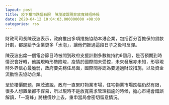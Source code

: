 ```yaml
---
layout: post
title: 疫下樓市跌幅有限　陳茂波謂現非放寬辣招時候
date: 2020-04-12 10:04:03.000000000 +08:00
categories: rss
---
```


財政司司長陳茂波表示，政府推出多項措施協助本港企業，包括百分百擔保的貸款計劃，都是給予企業更多「水泡」，讓他們捱過這段日子之後可反彈。

陳茂波出席一個電台節目時被問到政府支援計劃多數維持約6個月，是否預期到時情況會好轉，他說現時形勢險峻，疫情於國際間未受控，未來發展亦未知，形容現時外界信心最脆弱，政府要先穩住局面，國際間亦認為要透過財政措施，以及資金流動性去協助企業。

至於樓價問題，陳茂波說，政府一直緊盯物業巿場，住宅物業巿場跌幅仍然有限，很多人想置業都不容易，所以現時不是放寬需求管理措施的時候，擔心巿場會錯誤解讀，「一窩蜂」將樓價炒上去，重申當局會密切留意情況。
